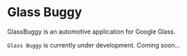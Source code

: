 Glass Buggy
========

GlassBuggy is an automotive application for Google Glass.

`Glass Buggy` is currently under development.
Coming soon...
